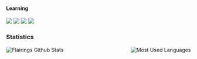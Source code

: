 #### Learning 
<img src="https://img.shields.io/badge/Python-3776AB?style=for-the-badge&logo=python&logoColor=white"/> <img src="https://img.shields.io/badge/Java-e97f00?style=for-the-badge&logo=Java&logoColor=white"/> <img src="https://img.shields.io/badge/Redis-ff5656?style=for-the-badge&logo=redis&logoColor=white"/> <img src="https://img.shields.io/badge/Flask-000000?style=for-the-badge&logo=flask&logoColor=white">

### Statistics
<img style="float: right;" alt="Most Used Languages" src="https://github-readme-stats.vercel.app/api/top-langs/?username=Flairings&layout=compact&hide_border=true&theme=dark" /><img align="Left" alt="Flairings Github Stats" src="https://github-readme-stats.vercel.app/api?username=Flairings&show_icons=true&hide_border=true&theme=dark" />
